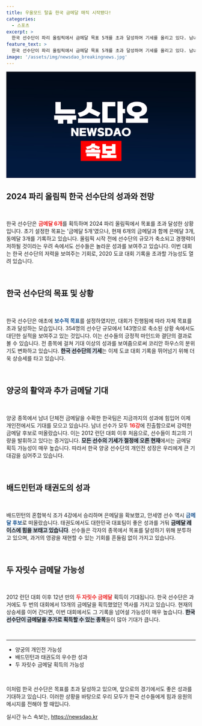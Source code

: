 ```yaml
---
title: 우울모드 탈출 한국 금메달 매직 시작됐다!
categories:
  - 스포츠
excerpt: >
  한국 선수단이 파리 올림픽에서 금메달 목표 5개를 초과 달성하며 기세를 올리고 있다. 남녀 양궁 단체전에서의 성공과 펜싱, 배드민턴의 기대감을 바탕으로, 이제는 12년 만의 두 자릿수 금메달도 노리고 있다!
feature_text: >
  한국 선수단이 파리 올림픽에서 금메달 목표 5개를 초과 달성하며 기세를 올리고 있다. 남녀 양궁 단체전에서의 성공과 펜싱, 배드민턴의 기대감을 바탕으로, 이제는 12년 만의 두 자릿수 금메달도 노리고 있다!
image: '/assets/img/newsdao_breakingnews.jpg'
---
```


<p><img src="/assets/img/newsdao_breakingnews.jpg" alt="bookingtag 속보" /></p>

<h2 data-ke-size="size26">2024 파리 올림픽 한국 선수단의 성과와 전망</h2>

<p data-ke-size="size16">&nbsp;</p>

<p>한국 선수단은 <b><span style="color: #ee2323;">금메달 6개</span></b>를 획득하며 2024 파리 올림픽에서 목표를 초과 달성한 상황입니다. 초기 설정한 목표는 '금메달 5개'였으나, 현재 6개의 금메달과 함께 은메달 3개, 동메달 3개를 기록하고 있습니다. 올림픽 시작 전에 선수단의 규모가 축소되고 경쟁력이 저하될 것이라는 우려 속에서도 선수들은 놀라운 성과를 보여주고 있습니다. 이번 대회는 한국 선수단의 저력을 보여주는 기회로, 2020 도쿄 대회 기록을 초과할 가능성도 열려 있습니다.</p>

<p data-ke-size="size16">&nbsp;</p>

<h2 data-ke-size="size26">한국 선수단의 목표 및 상황</h2>

<p data-ke-size="size16">&nbsp;</p>

<p>한국 선수단은 애초에 <b><span style="color: #1a5490;">보수적 목표</span></b>를 설정하였지만, 대회가 진행됨에 따라 자체 목표를 초과 달성하는 모습입니다. 354명의 선수단 규모에서 143명으로 축소된 상황 속에서도 대단한 실적을 보여주고 있는 것입니다. 이는 선수들의 긍정적 마인드와 결단의 결과로 볼 수 있습니다. 전 종목에 걸쳐 기대 이상의 성과를 보여줌으로써 코리안 하우스의 분위기도 변화하고 있습니다. <b><span style="background-color: #21538527;">한국 선수단의 기세</span></b>는 이제 도쿄 대회 기록을 뛰어넘기 위해 더욱 상승세를 타고 있습니다.</p>

<p data-ke-size="size16">&nbsp;</p>

<h2 data-ke-size="size26">양궁의 활약과 추가 금메달 기대</h2>

<p data-ke-size="size16">&nbsp;</p>

<p>양궁 종목에서 남녀 단체전 금메달을 수확한 한국팀은 지금까지의 성과에 힘입어 이제 개인전에서도 기대를 모으고 있습니다. 남녀 선수가 모두 <b><span style="color: #ee2323;">16강</span></b>에 진출함으로써 강력한 금메달 후보로 떠올랐습니다. 이는 2012 런던 대회 이후 처음으로, 선수들이 최고의 기량을 발휘하고 있다는 증거입니다. <b><span style="background-color: #21538527;">모든 선수의 기세가 절정에 오른 현재</span></b>에서는 금메달 획득 가능성이 매우 높습니다. 따라서 한국 양궁 선수단의 개인전 성장은 우리에게 큰 기대감을 심어주고 있습니다.</p>

<p data-ke-size="size16">&nbsp;</p>

<h2 data-ke-size="size26">배드민턴과 태권도의 성과</h2>

<p data-ke-size="size16">&nbsp;</p>

<p>배드민턴의 혼합복식 조가 4강에서 승리하며 은메달을 확보했고, 안세영 선수 역시 <b><span style="color: #1a5490;">금메달 후보</span></b>로 떠올랐습니다. 태권도에서도 대한민국 대표팀이 좋은 성과를 거둬 <b><span style="background-color: #21538527;">금메달 레이스에 힘을 보태고 있습니다</span></b>. 선수들은 각자의 종목에서 목표를 달성하기 위해 분투하고 있으며, 과거의 영광을 재현할 수 있는 기회를 흔들림 없이 가지고 있습니다.</p>

<p data-ke-size="size16">&nbsp;</p>

<h2 data-ke-size="size26">두 자릿수 금메달 가능성</h2>

<p data-ke-size="size16">&nbsp;</p>

<p>2012 런던 대회 이후 12년 만의 <b><span style="color: #ee2323;">두 자릿수 금메달</span></b> 획득이 기대됩니다. 한국 선수단은 과거에도 두 번의 대회에서 13개의 금메달을 획득했었던 역사를 가지고 있습니다. 현재의 상승세를 이어 간다면, 이번 대회에서도 그 기록을 넘어설 가능성이 매우 높습니다. <b><span style="background-color: #21538527;">한국 선수단이 금메달을 추가로 획득할 수 있는 종목</span></b>들이 많아 기대가 큽니다.</p>

<p data-ke-size="size16">&nbsp;</p>

<hr />

<ul>
  <li>양궁의 개인전 가능성</li>
  <li>배드민턴과 태권도의 우수한 성과</li>
  <li>두 자릿수 금메달 획득의 가능성</li>
</ul>

<p data-ke-size="size16">&nbsp;</p> 

<p>이처럼 한국 선수단은 목표를 초과 달성하고 있으며, 앞으로의 경기에서도 좋은 성과를 기대하고 있습니다. 이러한 상황을 바탕으로 우리 모두가 한국 선수들에게 힘과 응원의 메시지를 전해야 할 때입니다.</p>
실시간 뉴스 속보는, <a href="https://newsdao.kr" rel="dofollow">https://newsdao.kr</a>


